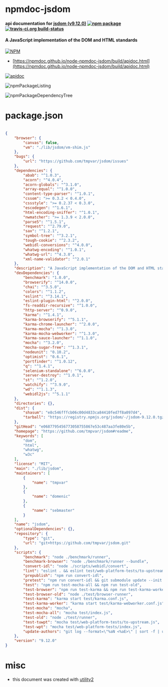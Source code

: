 # npmdoc-jsdom

#### api documentation for  [jsdom (v9.12.0)](https://github.com/tmpvar/jsdom#readme)  [![npm package](https://img.shields.io/npm/v/npmdoc-jsdom.svg?style=flat-square)](https://www.npmjs.org/package/npmdoc-jsdom) [![travis-ci.org build-status](https://api.travis-ci.org/npmdoc/node-npmdoc-jsdom.svg)](https://travis-ci.org/npmdoc/node-npmdoc-jsdom)

#### A JavaScript implementation of the DOM and HTML standards

[![NPM](https://nodei.co/npm/jsdom.png?downloads=true&downloadRank=true&stars=true)](https://www.npmjs.com/package/jsdom)

- [https://npmdoc.github.io/node-npmdoc-jsdom/build/apidoc.html](https://npmdoc.github.io/node-npmdoc-jsdom/build/apidoc.html)

[![apidoc](https://npmdoc.github.io/node-npmdoc-jsdom/build/screenCapture.buildCi.browser.%252Ftmp%252Fbuild%252Fapidoc.html.png)](https://npmdoc.github.io/node-npmdoc-jsdom/build/apidoc.html)

![npmPackageListing](https://npmdoc.github.io/node-npmdoc-jsdom/build/screenCapture.npmPackageListing.svg)

![npmPackageDependencyTree](https://npmdoc.github.io/node-npmdoc-jsdom/build/screenCapture.npmPackageDependencyTree.svg)



# package.json

```json

{
    "browser": {
        "canvas": false,
        "vm": "./lib/jsdom/vm-shim.js"
    },
    "bugs": {
        "url": "https://github.com/tmpvar/jsdom/issues"
    },
    "dependencies": {
        "abab": "^1.0.3",
        "acorn": "^4.0.4",
        "acorn-globals": "^3.1.0",
        "array-equal": "^1.0.0",
        "content-type-parser": "^1.0.1",
        "cssom": ">= 0.3.2 < 0.4.0",
        "cssstyle": ">= 0.2.37 < 0.3.0",
        "escodegen": "^1.6.1",
        "html-encoding-sniffer": "^1.0.1",
        "nwmatcher": ">= 1.3.9 < 2.0.0",
        "parse5": "^1.5.1",
        "request": "^2.79.0",
        "sax": "^1.2.1",
        "symbol-tree": "^3.2.1",
        "tough-cookie": "^2.3.2",
        "webidl-conversions": "^4.0.0",
        "whatwg-encoding": "^1.0.1",
        "whatwg-url": "^4.3.0",
        "xml-name-validator": "^2.0.1"
    },
    "description": "A JavaScript implementation of the DOM and HTML standards",
    "devDependencies": {
        "benchmark": "1.0.0",
        "browserify": "^14.0.0",
        "chai": "^3.5.0",
        "colors": "^1.1.2",
        "eslint": "^3.14.1",
        "eslint-plugin-html": "^2.0.0",
        "fs-readdir-recursive": "^1.0.0",
        "http-server": "^0.9.0",
        "karma": "^1.4.1",
        "karma-browserify": "^5.1.1",
        "karma-chrome-launcher": "^2.0.0",
        "karma-mocha": "^1.3.0",
        "karma-mocha-webworker": "^1.3.0",
        "karma-sauce-launcher": "^1.1.0",
        "mocha": "^3.2.0",
        "mocha-sugar-free": "^1.3.1",
        "nodeunit": "0.10.2",
        "optimist": "0.6.1",
        "portfinder": "^1.0.12",
        "q": "^1.4.1",
        "selenium-standalone": "^6.0.0",
        "server-destroy": "^1.0.1",
        "st": "^1.2.0",
        "watchify": "^3.9.0",
        "wd": "^1.1.3",
        "webidl2js": "^5.1.1"
    },
    "directories": {},
    "dist": {
        "shasum": "e8c546fffcb06c00d4833ca84410fed7f8a097d4",
        "tarball": "https://registry.npmjs.org/jsdom/-/jsdom-9.12.0.tgz"
    },
    "gitHead": "e0687795456773058755867e53c487aa3fe80e5b",
    "homepage": "https://github.com/tmpvar/jsdom#readme",
    "keywords": [
        "dom",
        "html",
        "whatwg",
        "w3c"
    ],
    "license": "MIT",
    "main": "./lib/jsdom",
    "maintainers": [
        {
            "name": "tmpvar"
        },
        {
            "name": "domenic"
        },
        {
            "name": "sebmaster"
        }
    ],
    "name": "jsdom",
    "optionalDependencies": {},
    "repository": {
        "type": "git",
        "url": "git+https://github.com/tmpvar/jsdom.git"
    },
    "scripts": {
        "benchmark": "node ./benchmark/runner",
        "benchmark-browser": "node ./benchmark/runner --bundle",
        "convert-idl": "node ./scripts/webidl/convert",
        "lint": "eslint . && eslint test/web-platform-tests/to-upstream --ext .html",
        "prepublish": "npm run convert-idl",
        "pretest": "npm run convert-idl && git submodule update --init --recursive",
        "test": "npm run test-mocha-all && npm run test-old",
        "test-browser": "npm run test-karma && npm run test-karma-worker && npm run test-browser-old",
        "test-browser-old": "node ./test/browser-runner",
        "test-karma": "karma start test/karma.conf.js",
        "test-karma-worker": "karma start test/karma-webworker.conf.js",
        "test-mocha": "mocha",
        "test-mocha-all": "mocha test/index.js",
        "test-old": "node ./test/runner",
        "test-tuwpt": "mocha test/web-platform-tests/to-upstream.js",
        "test-wpt": "mocha test/web-platform-tests/index.js",
        "update-authors": "git log --format=\"%aN <%aE>\" | sort -f | uniq > AUTHORS.txt"
    },
    "version": "9.12.0"
}
```



# misc
- this document was created with [utility2](https://github.com/kaizhu256/node-utility2)
